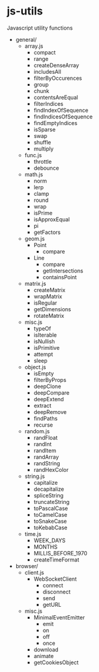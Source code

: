 # js-utils
Javascript utility functions

- general/
	- array.js
		- compact
		- range
		- createDenseArray
		- includesAll
		- filterByOccurences
		- group
		- chunk
		- contentsAreEqual
		- filterIndices
		- findIndexOfSequence
		- findIndicesOfSequence
		- findEmptyIndices
		- isSparse
		- swap
		- shuffle
		- multiply
	- func.js
		- throttle
		- debounce
	- math.js
		- norm
		- lerp
		- clamp
		- round
		- wrap
		- isPrime
		- isApproxEqual
		- pi
		- getFactors
	- geom.js
		- Point
			- compare
		- Line
			- compare
			- getIntersections
			- containsPoint
	- matrix.js
		- createMatrix
		- wrapMatrix
		- isRegular
		- getDimensions
		- rotateMatrix
	- misc.js
		- typeOf
		- isIterable
		- isNullish
		- isPrimitive
		- attempt
		- sleep
	- object.js
		- isEmpty
		- filterByProps
		- deepClone
		- deepCompare
		- deepExtend
		- extract
		- deepRemove
		- findPaths
		- recurse
	- random.js
		- randFloat
		- randInt
		- randItem
		- randArray
		- randString
		- randHexColor
	- string.js
		- capitalize
		- decapitalize
		- spliceString
		- truncateString
		- toPascalCase
		- toCamelCase
		- toSnakeCase
		- toKebabCase
	- time.js
		- WEEK_DAYS
		- MONTHS
		- MILLIS_BEFORE_1970
		- createTimeFormat
- browser/
	- client.js
		- WebSocketClient
			- connect
			- disconnect
			- send
			- getURL
	- misc.js
		- MinimalEventEmitter
			- emit
			- on
			- off
			- once
		- download
		- animate
		- getCookiesObject

